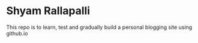 # Shyam Rallapalli

This repo is to learn, test and gradually build a personal blogging site using github.io
